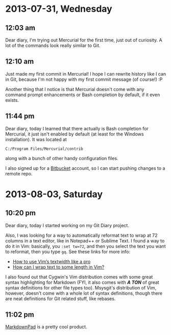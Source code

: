2013-07-31, Wednesday
=====================

12:03 am
--------

Dear diary, I'm trying out Mercurial for the first time, just out of
curiosity. A lot of the commands look really similar to Git.

12:10 am
--------

Just made my first commit in Mercurial! I hope I can rewrite history
like I can in Git, because I'm not happy with my first commit message
(of course!) :P

Another thing that I notice is that Mercurial doesn't come with any
command prompt enhancements or Bash completion by default, if it even
exists.

11:44 pm
--------

Dear diary, today I learned that there actually is Bash completion for
Mercurial, it just isn't enabled by default (at least for the Windows
installation). It was located at

    C:/Program Files/Mercurial/contrib

along with a bunch of other handy configuration files.

I also signed up for a [Bitbucket](https://bitbucket.org/) account, so
I can start pushing changes to a remote repo.

2013-08-03, Saturday
====================

10:20 pm
--------

Dear diary, today I started working on my Git Diary project.

Also, I was looking for a way to automatically reformat text to wrap
at 72 columns in a text editor, like in Notepad++ or Sublime Text. I
found a way to do it in Vim: basically, you `:set tw=72`, and then you
select the text you want to reformat, then you type `gq`. See these
links for more info:

* [How to use Vim’s textwidth like a pro](http://blog.ezyang.com/2010/03/vim-textwidth/)
* [How can I wrap text to some length in Vim?](http://stackoverflow.com/questions/823754/how-can-i-wrap-text-to-some-length-in-vim/824601#824601)

I also found out that Cygwin's Vim distribution comes with some great
syntax highlighting for Markdown (FYI, it also comes with ***A TON***
of great syntax definitions for other file types too). Msysgit's
distribution of Vim, however, doesn't come with a whole lot of syntax
definitions, though there are neat definitions for Git related stuff,
like rebases.

11:02 pm
--------

[MarkdownPad](http://markdownpad.com/) is a pretty cool product.
